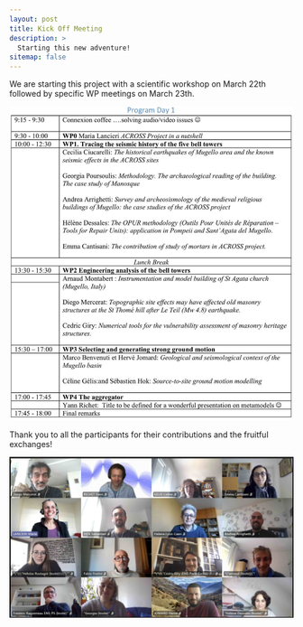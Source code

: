 ```yaml
---
layout: post
title: Kick Off Meeting
description: >
  Starting this new adventure!
sitemap: false
---
```


We are starting this project with a scientific workshop on March 22th followed by specific WP meetings on March 23th.

![program](/assets/img/kickoff_program.jpg)

Thank you to all the participants for their contributions and the fruitful exchanges!

![picture](/assets/img/kickoff.jpg)





